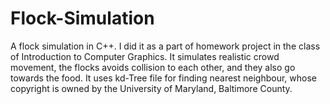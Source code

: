 # Flock-Simulation
A flock simulation in C++. I did it as a part of homework project in the class of Introduction to Computer Graphics. It simulates realistic crowd movement, the flocks avoids collision to each other, and they also go towards the food. It uses kd-Tree file for finding nearest neighbour, whose copyright is owned by the University of Maryland, Baltimore County.


